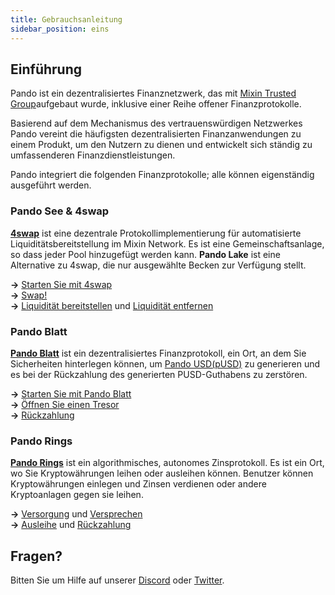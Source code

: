 ```yaml
---
title: Gebrauchsanleitung
sidebar_position: eins
---
```


## Einführung

Pando ist ein dezentralisiertes Finanznetzwerk, das mit [Mixin Trusted Group](https://developers.mixin.one/document/mainnet/mtg)aufgebaut wurde, inklusive einer Reihe offener Finanzprotokolle.

Basierend auf dem Mechanismus des vertrauenswürdigen Netzwerkes Pando vereint die häufigsten dezentralisierten Finanzanwendungen zu einem Produkt, um den Nutzern zu dienen und entwickelt sich ständig zu umfassenderen Finanzdienstleistungen.

Pando integriert die folgenden Finanzprotokolle; alle können eigenständig ausgeführt werden.

### Pando See & 4swap

**[4swap](https://4swap.org)** ist eine dezentrale Protokollimplementierung für automatisierte Liquiditätsbereitstellung im Mixin Network. Es ist eine Gemeinschaftsanlage, so dass jeder Pool hinzugefügt werden kann. **Pando Lake** ist eine Alternative zu 4swap, die nur ausgewählte Becken zur Verfügung stellt.

**→** [Starten Sie mit 4swap](lake/tutorials/get-started)  
**→** [Swap!](lake/tutorials/swapping)  
**→** [Liquidität bereitstellen](lake/tutorials/providing-liquidity) und [Liquidität entfernen](lake/tutorials/removing-liquidity)

### Pando Blatt

[**Pando Blatt**](leaf/intro) ist ein dezentralisiertes Finanzprotokoll, ein Ort, an dem Sie Sicherheiten hinterlegen können, um  [Pando USD(pUSD)](leaf/pusd) zu generieren und es bei der Rückzahlung des generierten PUSD-Guthabens zu zerstören.

**→** [Starten Sie mit Pando Blatt](leaf/tutorials/get-started)  
**→** [Öffnen Sie einen Tresor](leaf/tutorials/open-vault)  
**→** [Rückzahlung](leaf/tutorials/payback)


### Pando Rings

[**Pando Rings**](rings/intro) ist ein algorithmisches, autonomes Zinsprotokoll. Es ist ein Ort, wo Sie Kryptowährungen leihen oder ausleihen können. Benutzer können Kryptowährungen einlegen und Zinsen verdienen oder andere Kryptoanlagen gegen sie leihen.

**→** [Versorgung](rings/tutorials/how-to-supply) und [Versprechen](rings/tutorials/how-to-pledge)   
**→** [Ausleihe](rings/tutorials/how-to-borrow) und [Rückzahlung](rings/tutorials/how-to-repay)

## Fragen?

Bitten Sie um Hilfe auf unserer [Discord](https://discord.gg/CNS4QQ6w5u) oder [Twitter](https://twitter.com/pando_im).